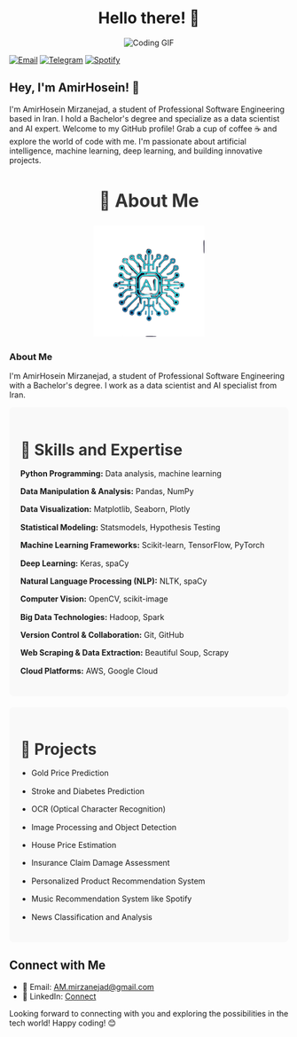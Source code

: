 <div align="center">
  <h1 style="text-align: center;">Hello there! 👋</h1>
</div>

<div align="center">
  <img src="https://camo.githubusercontent.com/7ed4dcd6b92f01d24c2c74c7ed3e3cec12fc016c1e2e2875ec802cb5a217c9f9/68747470733a2f2f6d65646961342e67697068792e636f6d2f6d656469612f336b50446d6f5764427051504e68436e55472f67697068792e676966" alt="Coding GIF">
</div>

[![Email](https://img.shields.io/badge/Email-AM.mirzanejad%40gmail.com-red?style=for-the-badge&logo=gmail)](mailto:AM.mirzanejad@gmail.com)
[![Telegram](https://img.shields.io/badge/Telegram-AMmirzanejad-blue?style=for-the-badge&logo=telegram)](https://t.me/AMmirzanejad)
[![Spotify](https://img.shields.io/badge/Spotify-Rubycast-green?style=for-the-badge&logo=spotify)](https://open.spotify.com/user/Rubycast)

## Hey, I'm AmirHosein! 🌟

I'm AmirHosein Mirzanejad, a student of Professional Software Engineering based in Iran. I hold a Bachelor's degree and specialize as a data scientist and AI expert. Welcome to my GitHub profile! Grab a cup of coffee ☕ and explore the world of code with me. I'm passionate about artificial intelligence, machine learning, deep learning, and building innovative projects.


<!-- About Me Section -->
<div align="center">
  <h2 style="font-size: 32px; color: #333;">👋 About Me</h2>
  <img src="https://github.com/AM-mirzanejad/AM-mirzanejad/blob/main/AI-logo.png" alt="AI Icon" width="200" height="200">
</div>


### About Me

I'm AmirHosein Mirzanejad, a student of Professional Software Engineering with a Bachelor's degree. I work as a data scientist and AI specialist from Iran.

<!-- Skills and Expertise Section -->
<div style="background-color: #f9f9f9; padding: 20px; border-radius: 8px; margin-bottom: 20px;">
  <h3 style="font-size: 28px; color: #333; margin-bottom: 15px;">🌟 Skills and Expertise</h3>
  <ul style="list-style-type: none; padding-left: 0; line-height: 1.6;">
    <li style="margin-bottom: 10px;"><strong>Python Programming:</strong> Data analysis, machine learning</li>
    <li style="margin-bottom: 10px;"><strong>Data Manipulation & Analysis:</strong> Pandas, NumPy</li>
    <li style="margin-bottom: 10px;"><strong>Data Visualization:</strong> Matplotlib, Seaborn, Plotly</li>
    <li style="margin-bottom: 10px;"><strong>Statistical Modeling:</strong> Statsmodels, Hypothesis Testing</li>
    <li style="margin-bottom: 10px;"><strong>Machine Learning Frameworks:</strong> Scikit-learn, TensorFlow, PyTorch</li>
    <li style="margin-bottom: 10px;"><strong>Deep Learning:</strong> Keras, spaCy</li>
    <li style="margin-bottom: 10px;"><strong>Natural Language Processing (NLP):</strong> NLTK, spaCy</li>
    <li style="margin-bottom: 10px;"><strong>Computer Vision:</strong> OpenCV, scikit-image</li>
    <li style="margin-bottom: 10px;"><strong>Big Data Technologies:</strong> Hadoop, Spark</li>
    <li style="margin-bottom: 10px;"><strong>Version Control & Collaboration:</strong> Git, GitHub</li>
    <li style="margin-bottom: 10px;"><strong>Web Scraping & Data Extraction:</strong> Beautiful Soup, Scrapy</li>
    <li style="margin-bottom: 10px;"><strong>Cloud Platforms:</strong> AWS, Google Cloud</li>
  </ul>
</div>

<!-- Projects Section -->
<div style="background-color: #f9f9f9; padding: 20px; border-radius: 8px;">
  <h3 style="font-size: 28px; color: #333; margin-bottom: 15px;">🚀 Projects</h3>
  <ul style="list-style-type: disc; padding-left: 20px; line-height: 1.6;">
    <li style="margin-bottom: 10px;">Gold Price Prediction</li>
    <li style="margin-bottom: 10px;">Stroke and Diabetes Prediction</li>
    <li style="margin-bottom: 10px;">OCR (Optical Character Recognition)</li>
    <li style="margin-bottom: 10px;">Image Processing and Object Detection</li>
    <li style="margin-bottom: 10px;">House Price Estimation</li>
    <li style="margin-bottom: 10px;">Insurance Claim Damage Assessment</li>
    <li style="margin-bottom: 10px;">Personalized Product Recommendation System</li>
    <li style="margin-bottom: 10px;">Music Recommendation System like Spotify</li>
    <li style="margin-bottom: 10px;">News Classification and Analysis</li>
  </ul>
</div>



## Connect with Me
- 📧 Email: [AM.mirzanejad@gmail.com](mailto:AM.mirzanejad@gmail.com)
- 💼 LinkedIn: [Connect](https://www.linkedin.com/in/amirhosein-mirzanejad/)

Looking forward to connecting with you and exploring the possibilities in the tech world! Happy coding! 😊
